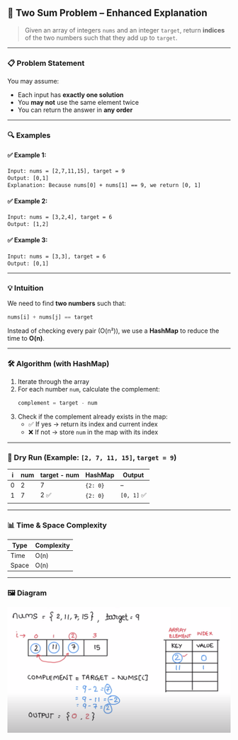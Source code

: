 ## 🧠 Two Sum Problem – Enhanced Explanation

> Given an array of integers `nums` and an integer `target`, return **indices** of the two numbers such that they add up to `target`.

---

### 📋 Problem Statement

You may assume:
- Each input has **exactly one solution**
- You **may not** use the same element twice
- You can return the answer in **any order**

---

### 🔍 Examples

#### ✅ Example 1:
```
Input: nums = [2,7,11,15], target = 9
Output: [0,1]
Explanation: Because nums[0] + nums[1] == 9, we return [0, 1]
```

#### ✅ Example 2:
```
Input: nums = [3,2,4], target = 6
Output: [1,2]
```

#### ✅ Example 3:
```
Input: nums = [3,3], target = 6
Output: [0,1]
```

---

### 💡 Intuition

We need to find **two numbers** such that:
```python
nums[i] + nums[j] == target
```

Instead of checking every pair (O(n²)), we use a **HashMap** to reduce the time to **O(n)**.

---

### 🛠️ Algorithm (with HashMap)

1. Iterate through the array
2. For each number `num`, calculate the complement:
   ```python
   complement = target - num
   ```
3. Check if the complement already exists in the map:
   - ✅ If yes → return its index and current index
   - ❌ If not → store `num` in the map with its index

---

### 🧾 Dry Run (Example: `[2, 7, 11, 15]`, `target = 9`)

| i | num | target - num | HashMap         | Output     |
|---|-----|---------------|------------------|------------|
| 0 | 2   | 7             | `{2: 0}`         | –          |
| 1 | 7   | 2 ✅          | `{2: 0}`         | `[0, 1]` ✅ |
|   |     |               |                  |            |

---

### 📊 Time & Space Complexity

| Type         | Complexity  |
|--------------|-------------|
| Time         | O(n)        |
| Space        | O(n)        |

---

### 🖼️ Diagram


![My Diagram](Images/2-sum.png)


